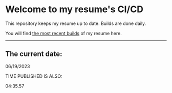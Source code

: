 # Welcome to my resume's CI/CD
This repository keeps my resume up to date. Builds are done daily.
  
You will find [the most recent builds](output/) of my resume here.
* * *
 
## The current date:  
 06/19/2023 
   
  
  
 TIME PUBLISHED IS ALSO: 
  
 04:35.57 
  
  
